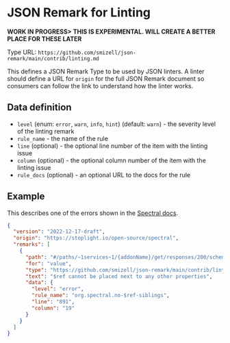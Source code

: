 # JSON Remark for Linting

**WORK IN PROGRESS> THIS IS EXPERIMENTAL. WILL CREATE A BETTER PLACE FOR THESE LATER**

Type URL: `https://github.com/smizell/json-remark/main/contrib/linting.md`

This defines a JSON Remark Type to be used by JSON linters. A linter should define a URL for `origin` for the full JSON Remark document so consumers can follow the link to understand how the linter works.

## Data definition

- `level` (enum: `error`, `warn`, `info`, `hint`) (default: `warn`) - the severity level of the linting remark
- `rule_name` - the name of the rule
- `line` (optional) - the optional line number of the item with the linting issue
- `column` (optional) - the optional column number of the item with the linting issue
- `rule_docs` (optional) - an optional URL to the docs for the rule

## Example

This describes one of the errors shown in the [Spectral docs](https://docs.stoplight.io/docs/spectral/038632fdf0d1a-continuous-integration#circleci).

```json
{
  "version": "2022-12-17-draft",
  "origin": "https://stoplight.io/open-source/spectral",
  "remarks": [
    {
      "path": "#/paths/~1services~1/{addonName}/get/responses/200/schema",
      "for": "value",
      "type": "https://github.com/smizell/json-remark/main/contrib/linting.md",
      "text": "$ref cannot be placed next to any other properties",
      "data": {
        "level": "error",
        "rule_name": "org.spectral.no-$ref-siblings",
        "line": "891",
        "column": "19"
      }
    }
  ]
}
```
